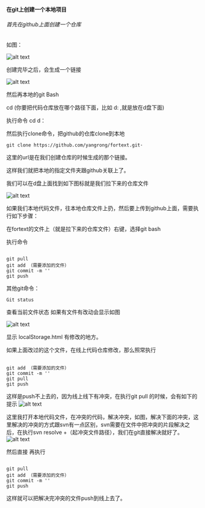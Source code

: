 #### 在git上创建一个本地项目

###### 首先在github上面创建一个仓库
如图：

![alt text](http://p0.qhimg.com/t0125db2260c7093cbd.png)

创建完毕之后，会生成一个链接

![alt text](http://p3.qhimg.com/t01f67fdc460834b91c.png)

然后再本地的git Bash

cd (你要把代码仓库放在哪个路径下面，比如 d: ,就是放在d盘下面) 

执行命令 cd d：

然后执行clone命令，把github的仓库clone到本地

<pre><code>git clone https://github.com/yangrong/fortext.git·</code></pre>

这里的url是在我们创建仓库的时候生成的那个链接。

这样我们就把本地的指定文件夹跟github关联上了。


我们可以在d盘上面找到如下图标就是我们拉下来的仓库文件

![alt text](http://p2.qhimg.com/t01cf0e7ed3d52e013f.png)

如果我们本地代码文件，往本地仓库文件上扔，然后要上传到github上面，需要执行如下步骤：

在fortext的文件上（就是拉下来的仓库文件）右键，选择git bash

执行命令
<pre><code>
git pull 
git add （需要添加的文件）
git commit -m ''
git push
</code></pre>

其他git命令：

<pre><code>Git status</code></pre>

查看当前文件状态 如果有文件有改动会显示如图

![alt text](http://p5.qhimg.com/t0105fa3589f66a8bcd.png)

显示 localStorage.html 有修改的地方。

如果上面改过的这个文件，在线上代码仓库修改，那么照常执行

<pre><code>
git add （需要添加的文件）
git commit -m ''
git pull 
git push
</code></pre>
这样是push不上去的，因为线上线下有冲突，在执行git pull 的时候，会有如下的提示
![alt text](http://p6.qhimg.com/t0121d600ff52c01880.png)

这里我打开本地代码文件，在冲突的代码，解决冲突，如图，解决下面的冲突，这里解决的冲突的方式跟svn有一点区别，svn需要在文件中把冲突的片段解决之后，在执行svn resolve +（起冲突文件路径），我们在git直接解决就好了。
![alt text](http://p6.qhimg.com/t0195f271687b18494f.jpg)

然后直接
再执行
<pre><code>
git pull 
git add （需要添加的文件）
git commit -m ''
git push
</code></pre>
这样就可以把解决完冲突的文件push到线上去了。

